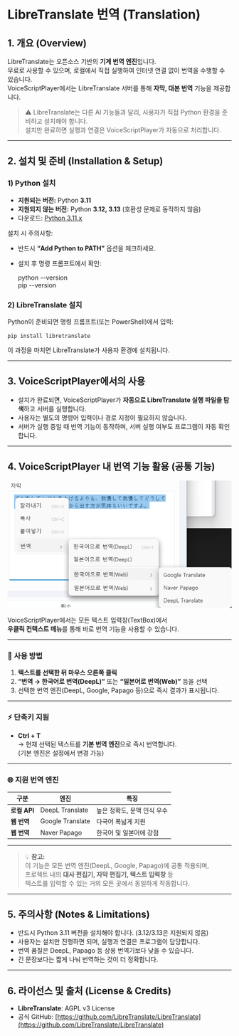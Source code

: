 # LibreTranslate 번역 (Translation)

## 1. 개요 (Overview)
LibreTranslate는 오픈소스 기반의 **기계 번역 엔진**입니다.  
무료로 사용할 수 있으며, 로컬에서 직접 실행하여 인터넷 연결 없이 번역을 수행할 수 있습니다.  
VoiceScriptPlayer에서는 LibreTranslate 서버를 통해 **자막, 대본 번역** 기능을 제공합니다.  

> ⚠️ LibreTranslate는 다른 AI 기능들과 달리, 사용자가 직접 Python 환경을 준비하고 설치해야 합니다.  
> 설치만 완료하면 실행과 연결은 VoiceScriptPlayer가 자동으로 처리합니다.  

---

## 2. 설치 및 준비 (Installation & Setup)

### 1) Python 설치
- **지원되는 버전:** Python **3.11**  
- **지원되지 않는 버전:** Python **3.12, 3.13** (호환성 문제로 동작하지 않음)  
- 다운로드: [Python 3.11.x](https://www.python.org/downloads/release/python-3119/)  

설치 시 주의사항:
- 반드시 **“Add Python to PATH”** 옵션을 체크하세요.  
- 설치 후 명령 프롬프트에서 확인:

    python --version  
    pip --version

### 2) LibreTranslate 설치
Python이 준비되면 명령 프롬프트(또는 PowerShell)에서 입력:

    pip install libretranslate

이 과정을 마치면 LibreTranslate가 사용자 환경에 설치됩니다.  

---

## 3. VoiceScriptPlayer에서의 사용
- 설치가 완료되면, VoiceScriptPlayer가 **자동으로 LibreTranslate 실행 파일을 탐색**하고 서버를 실행합니다.  
- 사용자는 별도의 명령어 입력이나 경로 지정이 필요하지 않습니다.  
- 서버가 실행 중일 때 번역 기능이 동작하며, 서버 실행 여부도 프로그램이 자동 확인합니다.  

---

## 4. VoiceScriptPlayer 내 번역 기능 활용 (공통 기능)

![translate-contextmenu](../images/translate-contextmenu.png)

VoiceScriptPlayer에서는 모든 텍스트 입력창(TextBox)에서  
**우클릭 컨텍스트 메뉴**를 통해 바로 번역 기능을 사용할 수 있습니다.  

---

### 🧭 사용 방법

1. **텍스트를 선택한 뒤 마우스 오른쪽 클릭**  
2. **“번역 → 한국어로 번역(DeepL)”** 또는 **“일본어로 번역(Web)”** 등을 선택  
3. 선택한 번역 엔진(DeepL, Google, Papago 등)으로 즉시 결과가 표시됩니다.

---

### ⚡ 단축키 지원
- **Ctrl + T**  
  → 현재 선택된 텍스트를 **기본 번역 엔진**으로 즉시 번역합니다.  
  (기본 엔진은 설정에서 변경 가능)

---

### 🌐 지원 번역 엔진
| 구분 | 엔진 | 특징 |
|------|------|------|
| **로컬 API** | DeepL Translate | 높은 정확도, 문맥 인식 우수 |
| **웹 번역** | Google Translate | 다국어 폭넓게 지원 |
| **웹 번역** | Naver Papago | 한국어 및 일본어에 강점 |

---

> 💡 **참고:**  
> 이 기능은 모든 번역 엔진(DeepL, Google, Papago)에 공통 적용되며,  
> 프로젝트 내의 **대사 편집기, 자막 편집기, 텍스트 입력창** 등  
> 텍스트를 입력할 수 있는 거의 모든 곳에서 동일하게 작동합니다.

---

## 5. 주의사항 (Notes & Limitations)
- 반드시 Python 3.11 버전을 설치해야 합니다. (3.12/3.13은 지원되지 않음)  
- 사용자는 설치만 진행하면 되며, 실행과 연결은 프로그램이 담당합니다.  
- 번역 품질은 DeepL, Papago 등 상용 번역기보다 낮을 수 있습니다.  
- 긴 문장보다는 짧게 나눠 번역하는 것이 더 정확합니다.  

---

## 6. 라이선스 및 출처 (License & Credits)
- **LibreTranslate**: AGPL v3 License  
- 공식 GitHub: [https://github.com/LibreTranslate/LibreTranslate](https://github.com/LibreTranslate/LibreTranslate)  
